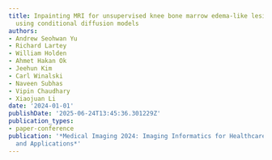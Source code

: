 ```yaml
---
title: Inpainting MRI for unsupervised knee bone marrow edema-like lesion segmentation
  using conditional diffusion models
authors:
- Andrew Seohwan Yu
- Richard Lartey
- William Holden
- Ahmet Hakan Ok
- Jeehun Kim
- Carl Winalski
- Naveen Subhas
- Vipin Chaudhary
- Xiaojuan Li
date: '2024-01-01'
publishDate: '2025-06-24T13:45:36.301229Z'
publication_types:
- paper-conference
publication: '*Medical Imaging 2024: Imaging Informatics for Healthcare, Research,
  and Applications*'
---
```

